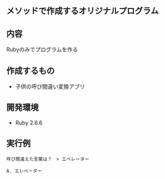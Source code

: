 ## メソッドで作成するオリジナルプログラム

## 内容
Rubyのみでプログラムを作る

## 作成するもの
- 子供の呼び間違い変換アプリ

## 開発環境
-  Ruby 2.6.6

## 実行例

```
呼び間違えた言葉は？　> エベレーター

A. エレベーター　

```
